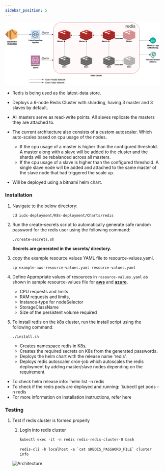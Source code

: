 ```yaml
---
sidebar_position: 5
---
```


<div class="img_background">
<div style={{textAlign: 'center'}}>


![Architecture](../../../resources/auth/Redis-arch.png)
</div></div>
 

- Redis is being used as the latest-data store.
- Deploys a 6-node Redis Cluster with sharding, having 3 master and 3 slaves by default.

- All masters serve as read-write points. All slaves replicate the masters they are attached to.
- The current architecture also consists of a custom autoscaler. Which auto-scales based on cpu usage of the nodes. 
    - If the cpu usage of a master is higher than the configured threshold. A master along with a slave will be added to the cluster and the shards will be rebalanced across all masters.
    - If the cpu usage of a slave is higher than the configured threshold. A single slave node will be added and attached to the same master of the slave node that had triggered the scale up.
- Will be deployed using a bitnami helm chart.



### Installation

1. Navigate to the below directory:

    ```
    cd iudx-deployment/K8s-deployment/Charts/redis
    ```

2. Run the create-secrets script to automatically generate safe random password for the redis user using the following command:

    ```
    ./create-secrets.sh
    ```
    **Secrets are generated in the secrets/ directory.**

3. copy the example resource values YAML file to resource-values.yaml.
    
    ```
    cp example-aws-resource-values.yaml resource-values.yaml
    ```

4. Define Appropriate values of resources in `resource-values.yaml` as shown in sample resource-values file for **[aws](https://github.com/datakaveri/iudx-deployment/blob/5.0.0/K8s-deployment/Charts/redis/example-aws-resource-values.yaml)** and **[azure](https://github.com/datakaveri/iudx-deployment/blob/5.0.0/K8s-deployment/Charts/redis/example-azure-resource-values.yaml)**.
    
    - CPU requests and limits
    - RAM requests and limits, 
    - Instance-type for nodeSelector
    - StorageClassName
    - Size of the persistent volume required 


5. To install redis on the k8s cluster, run the install script using the following command: 

    ```
    ./install.sh
    ```
    - Creates namespace redis in K8s.
    - Creates the required secrets on K8s from the generated passwords.
    - Deploys the helm chart with the release name ‘redis’.
    - Deploys redis autoscaler cron-job which autoscales the redis deployment by adding master/slave nodes depending on the requirement.


- To check helm release info: ‘helm list -n redis
- To check if the redis pods are deployed and running: ‘kubectl get pods -n redis
- For more information on installation instructions, refer here 

### Testing

1. Test if redis cluster is formed properly

    1. Login into redis cluster

        ```
        kubectl exec -it -n redis redis-redis-cluster-0 bash

        redis-cli -h localhost -a `cat $REDIS_PASSWORD_FILE` cluster info
        ```

    <div className="img_background">
    <div style={{textAlign: 'center'}}>
        <img src="../../../resources/auth/redis_test" alt="Architecture" />
    </div>
    </div>
